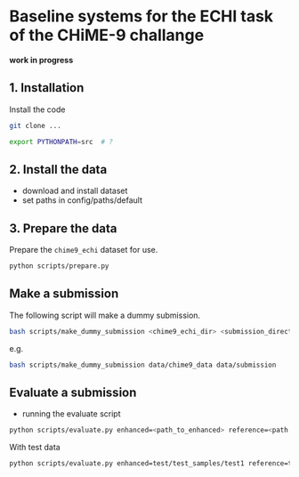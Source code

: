 # Baseline systems for the ECHI task of the CHiME-9 challange

**work in progress**

## 1. Installation

Install the code

```bash
git clone ...

export PYTHONPATH=src  # ?
```

## 2. Install the data

- download and install dataset
- set paths in config/paths/default

## 3. Prepare the data

Prepare the `chime9_echi` dataset for use.

```bash
python scripts/prepare.py
```

## Make a submission

The following script will make a dummy submission.

```bash
bash scripts/make_dummy_submission <chime9_echi_dir> <submission_directory>"
```

e.g.

```bash
bash scripts/make_dummy_submission data/chime9_data data/submission
```

## Evaluate a submission

- running the evaluate script

```bash
python scripts/evaluate.py enhanced=<path_to_enhanced> reference=<path to references>
```

With test data

```bash
python scripts/evaluate.py enhanced=test/test_samples/test1 reference=test/test_samples/test2
```
